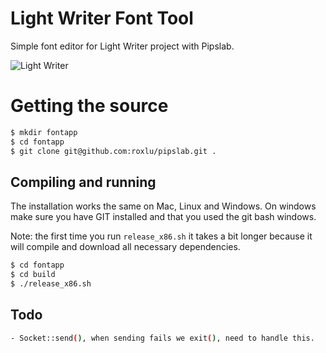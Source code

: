 
# Light Writer Font Tool

Simple font editor for Light Writer project with Pipslab.

<img src="http://i.imgur.com/fWpZEJF.png" alt="Light Writer">


# Getting the source

````sh
$ mkdir fontapp
$ cd fontapp
$ git clone git@github.com:roxlu/pipslab.git .
````

## Compiling and running

The installation works the same on Mac, Linux and Windows. On 
windows make sure you have GIT installed and that you used the 
git bash windows. 

Note: the first time you run `release_x86.sh` it takes a bit 
longer because it will compile and download all necessary 
dependencies.

````sh
$ cd fontapp
$ cd build
$ ./release_x86.sh
````

## Todo

````sh
- Socket::send(), when sending fails we exit(), need to handle this.
````